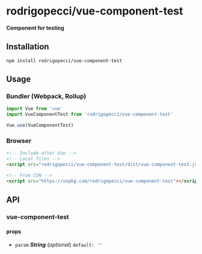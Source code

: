 # rodrigopecci/vue-component-test

**Component for testing**

## Installation

```
npm install rodrigopecci/vue-component-test
```

## Usage

### Bundler (Webpack, Rollup)

```js
import Vue from 'vue'
import VueComponentTest from 'rodrigopecci/vue-component-test'

Vue.use(VueComponentTest)
```

### Browser

```html
<!-- Include after Vue -->
<!-- Local files -->
<script src="rodrigopecci/vue-component-test/dist/vue-component-test.js"></script>

<!-- From CDN -->
<script src="https://unpkg.com/rodrigopecci/vue-component-test"></script>
```

<!-- The API section is auto generated, don't touch please -->

## API

### vue-component-test 

#### props 

- `param` ***String*** (*optional*) `default: ''` 
